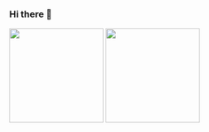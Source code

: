### Hi there 👋

<p align="left">
  <img height="170" src="https://github-readme-stats.vercel.app/api/top-langs?username=gurkanguldas&show_icons=true&locale=en&layout=compact">
  <img height="170"src="https://github-readme-stats.vercel.app/api?username=gurkanguldas&count_private=true&show_icons=true&icon_color=ce7e00">
</p>


